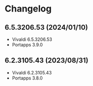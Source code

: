 # Changelog

## 6.5.3206.53 (2024/01/10)

* Vivaldi 6.5.3206.53
* Portapps 3.9.0

## 6.2.3105.43 (2023/08/31)

* Vivaldi 6.2.3105.43
* Portapps 3.8.0